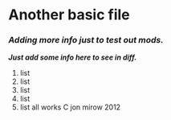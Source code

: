 # **Another basic file**

### *Adding more info just to test out mods.*



***Just add some info here to see in diff.***

1. list
2. list
  1. list
  2. list
3. list 
all works C jon mirow 2012
